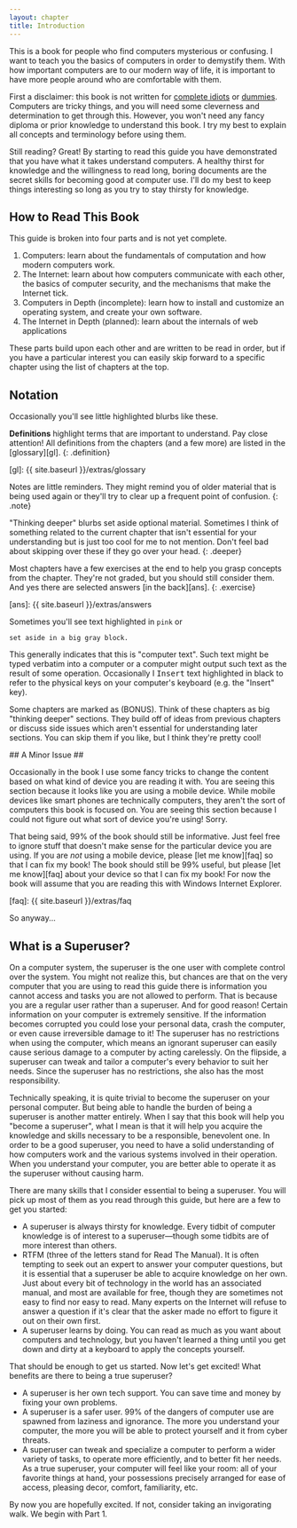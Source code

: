 ```yaml
---
layout: chapter
title: Introduction
---
```


<!-- credit to Martin Hornik for coming up with the new book title -->

This is a book for people who find computers mysterious or confusing. I want to
teach you the basics of computers in order to demystify them. With how important
computers are to our modern way of life, it is important to have more people
around who are comfortable with them.

First a disclaimer: this book is not written for [complete idiots][ci]
or [dummies][du]. Computers are tricky things, and you will need some cleverness
and determination to get through this. However, you won't need any fancy diploma
or prior knowledge to understand this book. I try my best to explain all
concepts and terminology before using them.

[ci]: http://www.amazon.com/Complete-Idiots-Basics-Windows-Edition/dp/1615640673
[du]: http://www.amazon.com/PCs-Dummies-Dan-Gookin/dp/1118197348

Still reading? Great! By starting to read this guide you have demonstrated that
you have what it takes understand computers. A healthy thirst for knowledge and
the willingness to read long, boring documents are the secret skills for
becoming good at computer use. I'll do my best to keep things interesting so
long as you try to stay thirsty for knowledge.

## How to Read This Book ##

This guide is broken into four parts and is not yet complete.

1. Computers: learn about the fundamentals of computation and how modern
   computers work.
2. The Internet: learn about how computers communicate with each other, the
   basics of computer security, and the mechanisms that make the Internet tick.
3. Computers in Depth (incomplete): learn how to install and customize an
   operating system, and create your own software.
4. The Internet in Depth (planned): learn about the internals of web
   applications

These parts build upon each other and are written to be read in order, but if
you have a particular interest you can easily skip forward to a specific chapter
using the list of chapters at the top.

## Notation ##

Occasionally you'll see little highlighted blurbs like these.

**Definitions** highlight terms that are important to understand. Pay close
attention! All definitions from the chapters (and a few more) are listed in the
[glossary][gl].
{: .definition}

[gl]: {{ site.baseurl }}/extras/glossary

Notes are little reminders. They might remind you of older material that is
being used again or they'll try to clear up a frequent point of confusion.
{: .note}

"Thinking deeper" blurbs set aside optional material. Sometimes I think of
something related to the current chapter that isn't essential for your
understanding but is just too cool for me to not mention. Don't feel bad about
skipping over these if they go over your head.
{: .deeper}

Most chapters have a few exercises at the end to help you grasp concepts from
the chapter. They're not graded, but you should still consider them. And yes
there are selected answers [in the back][ans].
{: .exercise}

[ans]: {{ site.baseurl }}/extras/answers

Sometimes you'll see text highlighted in `pink` or

    set aside in a big gray block.

This generally indicates that this is "computer text". Such text might be typed
verbatim into a computer or a computer might output such text as the result of
some operation. Occasionally I <kbd>Insert</kbd> text highlighted in black to
refer to the physical keys on your computer's keyboard (e.g. the "Insert" key).

Some chapters are marked as (BONUS). Think of these chapters as big "thinking
deeper" sections. They build off of ideas from previous chapters or discuss side
issues which aren't essential for understanding later sections. You can skip
them if you like, but I think they're pretty cool!

<section id="issue">
## A Minor Issue ##

Occasionally in the book I use some fancy tricks to change the content based on
what kind of device you are reading it with.
<span class="mobile">You are seeing this section because it looks like you are
using a mobile device. While mobile devices like smart phones are technically
computers, they aren't the sort of computers this book is focused on.</span>
<span class="unknown">You are seeing this section because I could not figure out
what sort of device you're using! Sorry.</span>

<span class="mobile">That being said, 99% of the book should still be
informative. Just feel free to ignore stuff that doesn't make sense for the
particular device you are using. If you are _not_ using a mobile device, please
[let me know][faq] so that I can fix my book!</span>
<span class="unknown">The book should still be 99% useful, but please [let me
know][faq] about your device so that I can fix my book! For now the book will
assume that you are reading this with Windows Internet Explorer.</span>
</section>

<script>
window.onload = function() {
	if (window.is_mobile) {
		$('.unknown').hide();
	} else if (window.os_unknown) {
		$('.mobile').hide();
	} else {
		$('#issue').hide();
	}
};
</script>

[faq]: {{ site.baseurl }}/extras/faq

So anyway...

## What is a Superuser? ##

On a computer system, the superuser is the one user with complete control over
the system. You might not realize this, but chances are that on the very
computer that you are using to read this guide there is information you cannot
access and tasks you are not allowed to perform. That is because you are a
regular user rather than a superuser. And for good reason! Certain information
on your computer is extremely sensitive. If the information becomes corrupted
you could lose your personal data, crash the computer, or even cause
irreversible damage to it! The superuser has no restrictions when using the
computer, which means an ignorant superuser can easily cause serious damage to a
computer by acting carelessly. On the flipside, a superuser can tweak and tailor
a computer's every behavior to suit her needs. Since the superuser has no
restrictions, she also has the most responsibility.

Technically speaking, it is quite trivial to become the superuser on your
personal computer. But being able to handle the burden of being a superuser is
another matter entirely. When I say that this book will help you "become a
superuser", what I mean is that it will help you acquire the knowledge and
skills necessary to be a responsible, benevolent one. In order to be a good
superuser, you need to have a solid understanding of how computers work and the
various systems involved in their operation. When you understand your computer,
you are better able to operate it as the superuser without causing harm.

There are many skills that I consider essential to being a superuser. You will
pick up most of them as you read through this guide, but here are a few to
get you started:

* A superuser is always thirsty for knowledge. Every tidbit of computer
  knowledge is of interest to a superuser&mdash;though some tidbits are of more
  interest than others.
* RTFM (three of the letters stand for Read The Manual). It is often tempting to
  seek out an expert to answer your computer questions, but it is essential that
  a superuser be able to acquire knowledge on her own. Just about every bit of
  technology in the world has an associated manual, and most are available for
  free, though they are sometimes not easy to find nor easy to read. Many
  experts on the Internet will refuse to answer a question if it's clear that
  the asker made no effort to figure it out on their own first.
* A superuser learns by doing. You can read as much as you want about computers
  and technology, but you haven't learned a thing until you get down and dirty
  at a keyboard to apply the concepts yourself.

That should be enough to get us started. Now let's get excited! What benefits
are there to being a true superuser?

* A superuser is her own tech support. You can save time and money by fixing
  your own problems.
* A superuser is a safer user. 99% of the dangers of computer use are spawned
  from laziness and ignorance. The more you understand your computer, the more
  you will be able to protect yourself and it from cyber threats.
* A superuser can tweak and specialize a computer to perform a wider variety of
  tasks, to operate more efficiently, and to better fit her needs. As a true
  superuser, your computer will feel like your room: all of your favorite things
  at hand, your possessions precisely arranged for ease of access, pleasing
  decor, comfort, familiarity, etc.

By now you are hopefully excited. If not, consider taking an invigorating walk.
We begin with Part 1.
